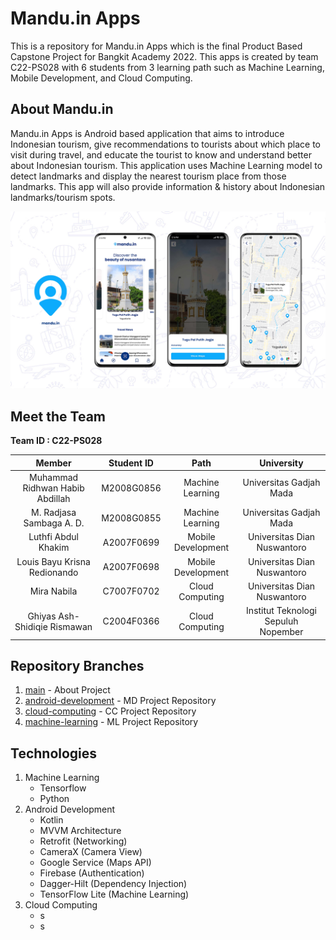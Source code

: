 # Mandu.in Apps

This is a repository for Mandu.in Apps which is the final Product Based Capstone Project for Bangkit Academy 2022. This apps is created by team C22-PS028 with 6 students from 3 learning path such as Machine Learning, Mobile Development, and Cloud Computing.

## About Mandu.in

Mandu.in Apps is Android based application that aims to introduce Indonesian tourism, give recommendations to tourists about which place to visit during travel, and educate the tourist to know and understand better about Indonesian tourism. This application uses Machine Learning model to detect landmarks and display the nearest tourism place from those landmarks. This app will also provide information & history about Indonesian landmarks/tourism spots.

<p align="center">
  <a href="https://github.com/LouisBay/manduin-apps/blob/main/images/manduin_mockup.jpg">
    <img src="images/manduin_mockup.jpg">
  </a>
</p>

## Meet the Team 

<b> Team ID : C22-PS028</b>

|         Member                    |  Student ID  |        Path        |                University             |                                               
| :------------------------------:  | :----------: | :----------------: |  :----------------------------------: |
|  Muhammad Ridhwan Habib Abdillah  |  M2008G0856  |  Machine Learning  |  Universitas Gadjah Mada              |
|  M. Radjasa Sambaga A. D.         |  M2008G0855  |  Machine Learning  |  Universitas Gadjah Mada              |
|  Luthfi Abdul Khakim              |  A2007F0699  | Mobile Development |  Universitas Dian Nuswantoro          |
|  Louis Bayu Krisna Redionando     |  A2007F0698  | Mobile Development |  Universitas Dian Nuswantoro          |
|  Mira Nabila                      |  C7007F0702  |  Cloud Computing   |  Universitas Dian Nuswantoro          |
|  Ghiyas Ash-Shidiqie Rismawan     |  C2004F0366  |  Cloud Computing   |  Institut Teknologi Sepuluh Nopember  |


## Repository Branches

1. [main](https://github.com/LouisBay/manduin-apps) - About Project
2. [android-development](https://github.com/LouisBay/manduin-apps/tree/mobile-development) - MD Project Repository
3. [cloud-computing](https://github.com/LouisBay/manduin-apps/tree/cloud-computing) - CC Project Repository
4. [machine-learning](https://github.com/LouisBay/manduin-apps/tree/machine-learning) - ML Project Repository

## Technologies
1. Machine Learning
   - Tensorflow
   - Python
2. Android Development
   - Kotlin
   - MVVM Architecture
   - Retrofit (Networking)
   - CameraX (Camera View)
   - Google Service (Maps API)
   - Firebase (Authentication)
   - Dagger-Hilt (Dependency Injection)
   - TensorFlow Lite (Machine Learning)
3. Cloud Computing
   - s
   - s

